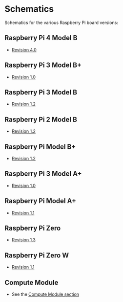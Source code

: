 # Schematics

Schematics for the various Raspberry Pi board versions:

## Raspberry Pi 4 Model B

- [Revision 4.0](https://datasheets.raspberrypi.org/rpi4/raspberry-pi-4-reduced-schematics.pdf)

## Raspberry Pi 3 Model B+

- [Revision 1.0](https://datasheets.raspberrypi.org/rpi3/raspberry-pi-3-b-plus-reduced-schematics.pdf)

## Raspberry Pi 3 Model B

- [Revision 1.2](https://datasheets.raspberrypi.org/rpi3/raspberry-pi-3-b-reduced-schematics.pdf)

## Raspberry Pi 2 Model B

- [Revision 1.2](https://datasheets.raspberrypi.org/rpi/raspberry-pi-2-b-reduced-schematics.pdf)

## Raspberry Pi Model B+

- [Revision 1.2](https://datasheets.raspberrypi.org/rpi/raspberry-pi-b-plus-reduced-schematics.pdf)

## Raspberry Pi 3 Model A+

- [Revision 1.0](https://datasheets.raspberrypi.org/rpi3/raspberry-pi-3-a-plus-reduced-schematics.pdf)

## Raspberry Pi Model A+

- [Revision 1.1](https://datasheets.raspberrypi.org/rpi/raspberry-pi-a-plus-reduced-schematics.pdf)

## Raspberry Pi Zero

- [Revision 1.3](https://datasheets.raspberrypi.org/rpizero/raspberry-pi-zero-reduced-schematics.pdf)

## Raspberry Pi Zero W

- [Revision 1.1](https://datasheets.raspberrypi.org/rpizero/raspberry-pi-zero-w-reduced-schematics.pdf)

## Compute Module

- See the [Compute Module section](../../computemodule/schematics.md)
